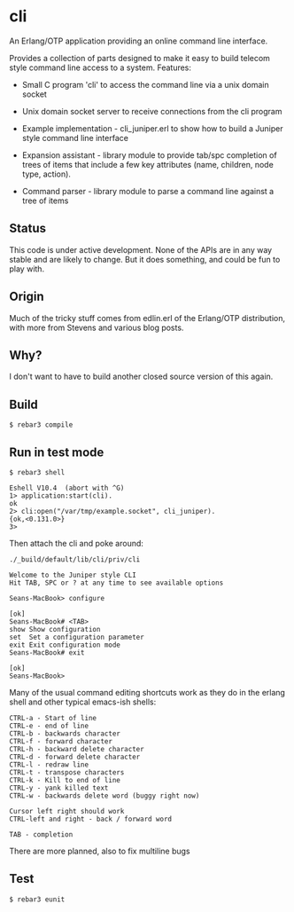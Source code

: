 cli
===

An Erlang/OTP application providing an online command line interface.

Provides a collection of parts designed to make it easy to build telecom
style command line access to a system. Features:

* Small C program 'cli' to access the command line via a unix domain socket

* Unix domain socket server to receive connections from the cli program

* Example implementation - cli_juniper.erl to show how to build a
  Juniper style command line interface

* Expansion assistant - library module to provide tab/spc completion
  of trees of items that include a few key attributes (name, children,
  node type, action).

* Command parser - library module to parse a command line against a
  tree of items

Status
------

This code is under active development. None of the APIs are in any way
stable and are likely to change. But it does something, and could be
fun to play with.

Origin
------

Much of the tricky stuff comes from edlin.erl of the Erlang/OTP
distribution, with more from Stevens and various blog posts.

Why?
----

I don't want to have to build another closed source version of this
again.

Build
-----

    $ rebar3 compile

Run in test mode
----------------

    $ rebar3 shell

    Eshell V10.4  (abort with ^G)
    1> application:start(cli).
    ok
    2> cli:open("/var/tmp/example.socket", cli_juniper).
    {ok,<0.131.0>}
    3>

Then attach the cli and poke around:

    ./_build/default/lib/cli/priv/cli

    Welcome to the Juniper style CLI
    Hit TAB, SPC or ? at any time to see available options

    Seans-MacBook> configure

    [ok]
    Seans-MacBook# <TAB>
    show Show configuration
    set  Set a configuration parameter
    exit Exit configuration mode
    Seans-MacBook# exit

    [ok]
    Seans-MacBook>

Many of the usual command editing shortcuts work as they do in the
erlang shell and other typical emacs-ish shells:

    CTRL-a - Start of line
    CTRL-e - end of line
    CTRL-b - backwards character
    CTRL-f - forward character
    CTRL-h - backward delete character
    CTRL-d - forward delete character
    CTRL-l - redraw line
    CTRL-t - transpose characters
    CTRL-k - Kill to end of line
    CTRL-y - yank killed text
    CTRL-w - backwards delete word (buggy right now)

    Cursor left right should work
    CTRL-left and right - back / forward word

    TAB - completion

There are more planned, also to fix multiline bugs

Test
----

    $ rebar3 eunit
